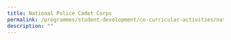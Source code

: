 ```yaml
---
title: National Police Cadet Corps
permalink: /programmes/student-development/co-curricular-activities/national-police-cadet-corps/
description: ""
---
```


